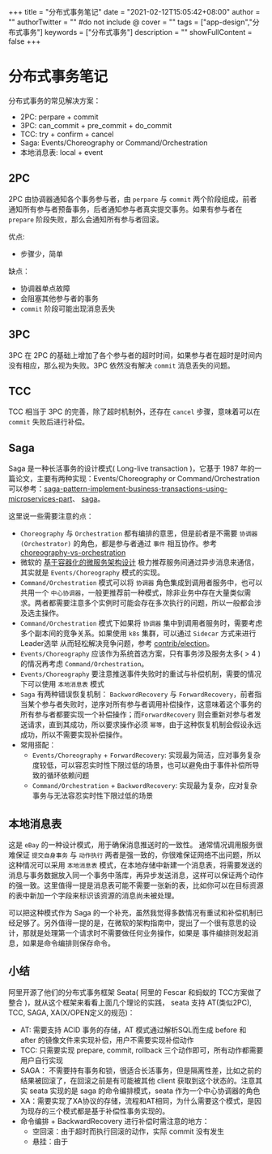+++
title = "分布式事务笔记"
date = "2021-02-12T15:05:42+08:00"
author = ""
authorTwitter = "" #do not include @
cover = ""
tags = ["app-design","分布式事务"]
keywords = ["分布式事务"]
description = ""
showFullContent = false
+++

# 分布式事务笔记

分布式事务的常见解决方案：
- 2PC: perpare + commit
- 3PC: can_commit + pre_commit + do_commit
- TCC: try + confirm + cancel
- Saga: Events/Choreography or Command/Orchestration
- 本地消息表: local + event

## 2PC

2PC 由协调器通知各个事务参与者，由 `perpare` 与 `commit` 两个阶段组成，前者通知所有参与者预备事务，后者通知参与者真实提交事务。如果有参与者在 `prepare` 阶段失败，那么会通知所有参与者回滚。

优点:
- 步骤少，简单

缺点：
- 协调器单点故障
- 会阻塞其他参与者的事务
- `commit` 阶段可能出现消息丢失

## 3PC
3PC 在 2PC 的基础上增加了各个参与者的超时时间，如果参与者在超时是时间内没有相应，那么视为失败。3PC 依然没有解决 `commit` 消息丢失的问题。

## TCC
TCC 相当于 3PC 的完善，除了超时机制外，还存在 `cancel` 步骤，意味着可以在 `commit` 失败后进行补偿。

## Saga
Saga 是一种长活事务的设计模式( Long-live transaction )，它基于 1987 年的一篇论文，主要有两种实现：Events/Choreography or Command/Orchestration
可以参考：[saga-pattern-implement-business-transactions-using-microservices-part](https://blog.couchbase.com/saga-pattern-implement-business-transactions-using-microservices-part/)、
[saga](https://docs.microsoft.com/en-us/azure/architecture/reference-architectures/saga/saga)。

这里说一些需要注意的点：
- `Choreography` 与 `Orchestration` 都有编排的意思，但是前者是不需要 `协调器(Orchestrator)` 的角色，都是参与者通过 `事件` 相互协作。参考 [choreography-vs-orchestration](https://medium.com/ingeniouslysimple/choreography-vs-orchestration-a6f21cfaccae)
- 微软的 [基于容器化的微服务架构设计](https://docs.microsoft.com/zh-cn/dotnet/architecture/microservices/architect-microservice-container-applications/asynchronous-message-based-communication) 极力推荐服务间通过异步消息来通信，其实就是 `Events/Choreography` 模式的实现。
- `Command/Orchestration` 模式可以将 `协调器` 角色集成到调用者服务中，也可以共用一个 `中心协调器`，一般更推荐前一种模式，除非业务中存在大量类似需求。两者都需要注意多个实例时可能会存在多次执行的问题，所以一般都会涉及选主操作。
- `Command/Orchestration` 模式下如果将 `协调器` 集中到调用者服务时，需要考虑多个副本间的竞争关系。如果使用 `k8s` 集群，可以通过 `Sidecar` 方式来进行 Leader选举 从而轻松解决竞争问题，参考 [contrib/election](https://github.com/kubernetes-retired/contrib/tree/master/election)。
- `Events/Choreography` 应该作为系统首选方案，只有事务涉及服务太多( > 4 )的情况再考虑 `Command/Orchestration`。
- `Events/Choreography` 要注意推送事件失败时的重试与补偿机制，需要的情况下可以使用 `本地消息表` 模式
- `Saga` 有两种错误恢复机制： `BackwordRecovery` 与 `ForwardRecovery`，前者指当某个参与者失败时，逆序对所有参与者调用补偿操作，这意味着这个事务的所有参与者都要实现一个补偿操作；而`ForwardRecovery` 则会重新对参与者发送请求，直到其成功，所以要求操作必须 `幂等`，由于这种恢复机制会假设永远成功，所以不需要实现补偿操作。
- 常用搭配：
  + `Events/Choreography` + `ForwardRecovery`: 实现最为简洁，应对事务复杂度较低，可以容忍实时性下限过低的场景，也可以避免由于事件补偿所导致的循环依赖问题
  + `Command/Orchestration` + `BackwordRecovery`: 实现最为复杂，应对复杂事务与无法容忍实时性下限过低的场景

## 本地消息表
这是 `eBay` 的一种设计模式，用于确保消息推送时的一致性。
通常情况调用服务很难保证 `提交自身事务` 与 `动作执行` 两者是强一致的，你很难保证网络不出问题，所以这种情况可以采用 `本地消息表` 模式，在本地存储中新建一个消息表，将需要发送的消息与事务数据放入同一个事务中落库，再异步发送消息，这样可以保证两个动作的强一致。这里值得一提是消息表可能不需要一张新的表，比如你可以在目标资源的表中新加一个字段来标识该资源的消息尚未被处理。

可以把这种模式作为 Saga 的一个补充，虽然我觉得多数情况有重试和补偿机制已经足够了。另外值得一提的是，在微软的架构指南中，提出了一个很有意思的设计，那就是处理第一个请求时不需要做任何业务操作，如果是 事件编排则发起消息，如果是命令编排则保存命令。

## 小结
阿里开源了他们的分布式事务框架 Seata( 阿里的 Fescar 和蚂蚁的 TCC方案做了整合 )，就从这个框架来看看上面几个理论的实践， seata 支持 AT(类似2PC), TCC, SAGA, XA(X/OPEN定义的规范)：
- AT: 需要支持 ACID 事务的存储，AT 模式通过解析SQL而生成 before 和 after 的镜像文件来实现补偿，用户不需要实现补偿动作
- TCC: 只需要实现 prepare, commit, rollback 三个动作即可，所有动作都需要用户自行实现
- SAGA： 不需要持有事务和锁，很适合长活事务，但是隔离性差，比如之前的结果被回滚了，在回滚之前是有可能被其他 client 获取到这个状态的。注意其实 seata 实现的是 saga 的命令编排模式，seata 作为一个中心协调器的角色
- XA：需要实现了XA协议的存储，流程和AT相同，为什么需要这个模式，是因为现存的三个模式都是基于补偿性事务实现的。
- 命令编排 + BackwardRecovery 进行补偿时需注意的地方：
  + 空回滚：由于超时而执行回滚的动作，实际 commit 没有发生
  + 悬挂：由于